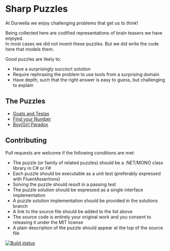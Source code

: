 # Sharp Puzzles

At Durwella we enjoy challenging problems that get us to *think*!

Being collected here are codified representations of brain teasers we have enjoyed.  
In most cases we did not invent these puzzles.  But we did write the code here that models them.

Good puzzles are likely to:

- Have a surprisingly succinct solution
- Require rephrasing the problem to use tools from a surprising domain
- Have depth, such that the right answer is easy to guess, but challenging to explain

## The Puzzles

- [Goats and Teslas](MakeADeal/Doors.cs)
- [Find your Number](FindYourNumber/NumberFinding.cs)
- [Boy/Girl Paradox](FamilyParadox/FamilyParadox.cs)

## Contributing

Pull requests are welcome if the following conditions are met:

- The puzzle (or family of related puzzles) should be a .NET/MONO class library in C# or F#
- Each puzzle should be executable as a unit test (preferably expressed with FluentAssertions)
- Solving the puzzle should result in a passing test
- The puzzle solution should be expressed as a single interface implementation
- A puzzle solution implementation should be provided in the solutions branch
- A link to the source file should be added to the list above
- The source code is entirely your original work and you consent to releasing it under the MIT license
- A plain description of the puzzle should appear at the top of the source file

[![Build status](https://ci.appveyor.com/api/projects/status/79svf13bm6slyhbu?svg=true)](https://ci.appveyor.com/project/jfoshee/puzzles)

